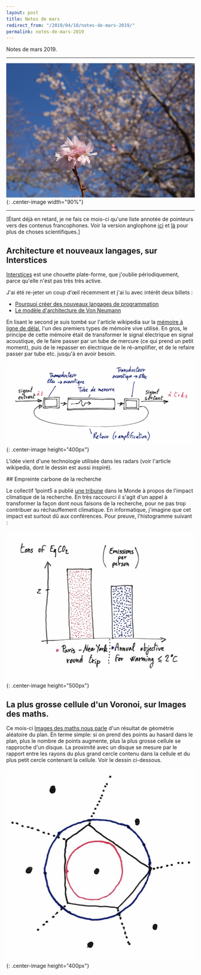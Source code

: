 ```yaml
---
layout: post
title: Notes de mars
redirect_from: "/2019/04/10/notes-de-mars-2019/"
permalink: notes-de-mars-2019
---
```


Notes de mars 2019.

---
![](assets/fleur.png){: .center-image width="90%"}

---

[Étant déjà en retard, je ne fais ce mois-ci 
qu'une liste annotée de pointeurs 
vers des contenus francophones. Voir la version anglophone 
[ici](https://discrete-notes.github.io/march-2019-notes-1) et 
[là](https://discrete-notes.github.io/march-2019-notes-2) pour plus de choses 
scientifiques.]

## Architecture et nouveaux langages, sur Interstices

[Interstices](https://interstices.info) est une chouette plate-forme, que 
j'oublie périodiquement, parce qu'elle n'est pas très très active.

J'ai été re-jeter un coup d'œil récemment et j'ai lu avec intérêt deux billets :

* [Pourquoi créer des nouveaux langages de programmation](https://interstices.info/pourquoi-creer-des-nouveaux-langages-de-programmation/)
* [Le modèle d'architecture de Von Neumann](https://interstices.info/le-modele-darchitecture-de-von-neumann/)

En lisant le second je suis tombé sur l'article wikipedia sur la 
[mémoire à ligne de délai](https://fr.wikipedia.org/wiki/M%C3%A9moire_%C3%A0_ligne_de_d%C3%A9lai),
l'un des premiers types de mémoire vive utilisé. 
En gros, le principe de cette mémoire était de transformer le signal électrique en 
signal acoustique, de le faire passer par un tube de mercure (ce qui prend un 
petit moment), puis de le repasser en électrique de le ré-amplifier, et de le 
refaire passer par tube etc. jusqu'à en avoir besoin. 

![](assets/mercure.png){: .center-image height="400px"}

L'idée vient d'une technologie utilisée dans les radars (voir l'article 
wikipedia, dont le dessin est aussi inspiré).


## Empreinte carbone de la recherche

Le collectif 1point5 a publié [une tribune](https://www.lemonde.fr/sciences/article/2019/03/19/face-a-l-urgence-climatique-les-scientifiques-doivent-reduire-leur-impact-sur-l-environnement_5438048_1650684.html) dans le Monde à propos de 
l'impact climatique de la recherche. En très raccourci il s'agit d'un appel à 
transformer la façon dont nous faisons de la recherche, pour ne pas trop 
contribuer au réchauffement climatique. En informatique, j'imagine que cet 
impact est surtout dû aux conférences. Pour preuve, l'histogramme suivant : 

![](assets/histogram-CO2.png){: .center-image height="500px"}

## La plus grosse cellule d'un Voronoi, sur Images des maths. 

Ce mois-ci [Images des maths nous parle](http://images.math.cnrs.fr/Une-version-de-la-conjecture-de-Kendall.html) 
d'un résultat de géométrie aléatoire du plan.
En terme simple: si on prend des points au hasard dans le plan, plus le nombre 
de points augmente, plus la plus grosse cellule se rapproche d'un disque. 
La proximité avec un disque se mesure par le rapport entre les rayons du plus 
grand cercle contenu dans la cellule et du plus petit cercle contenant la cellule. 
Voir le dessin ci-dessous.

![](assets/voronoi.png){: .center-image height="400px"}


